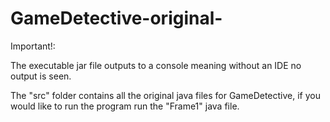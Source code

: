 # GameDetective-original-
Important!: 

The executable jar file outputs to a console meaning without 
an IDE no output is seen.
	
The "src" folder contains all the original java files for GameDetective,
if you would like to run the program run the "Frame1" java file.

